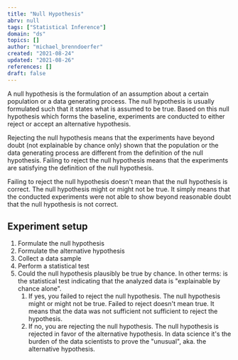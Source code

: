```yaml
---
title: "Null Hypothesis"
abrv: null
tags: ["Statistical Inference"]
domain: "ds"
topics: []
author: "michael_brenndoerfer"
created: "2021-08-24"
updated: "2021-08-26"
references: []
draft: false
---
```


A null hypothesis is the formulation of an assumption about a certain population or a data generating process. The null hypothesis is usually formulated such that it states what is assumed to be true. Based on this null hypothesis which forms the baseline, experiments are conducted to either reject or accept an alternative hypothesis.

Rejecting the null hypothesis means that the experiments have beyond doubt (not explainable by chance only) shown that the population or the data generating process are different from the definition of the null hypothesis. Failing to reject the null hypothesis means that the experiments are satisfying the definition of the null hypothesis.

Failing to reject the null hypothesis doesn't mean that the null hypothesis is correct. The null hypothesis might or might not be true. It simply means that the conducted experiments were not able to show beyond reasonable doubt that the null hypothesis is not correct.

## Experiment setup

1. Formulate the null hypothesis
2. Formulate the alternative hypothesis
3. Collect a data sample
4. Perform a statistical test
5. Could the null hypothesis plausibly be true by chance. In other terms: is the statistical test indicating that the analyzed data is "explainable by chance alone".
   1. If yes, you failed to reject the null hypothesis. The null hypothesis might or might not be true. Failed to reject doesn't mean true. It means that the data was not sufficient not sufficient to reject the hypothesis.
   2. If no, you are rejecting the null hypothesis. The null hypothesis is rejected in favor of the alternative hypothesis. In data science it's the burden of the data scientists to prove the "unusual", aka. the alternative hypothesis.
